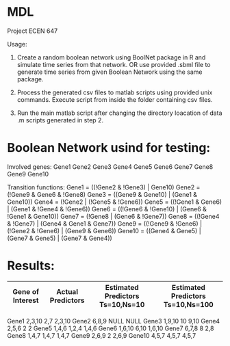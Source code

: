 # MDL
Project ECEN 647

Usage:
1. Create a random boolean network using BoolNet package in R and simulate time series from that network. OR use provided .sbml file to generate time series from given Boolean Network using the same package.

2. Process the generated csv files to matlab scripts using provided unix commands. Execute script from inside the folder containing csv files.

3. Run the main matlab script after changing the directory loacation of data .m scripts generated in step 2.

# Boolean Network usind for testing:

Involved genes:
   Gene1 Gene2 Gene3 Gene4 Gene5 Gene6 Gene7 Gene8 Gene9 Gene10
 
 Transition functions:
   Gene1 = ((!Gene2 & !Gene3) | Gene10)
 Gene2 = (!Gene9 & Gene6 & !Gene8)
 Gene3 = ((Gene9 & Gene10) | (Gene1 & Gene10))
 Gene4 = (!Gene2 | (!Gene5 & !Gene6))
 Gene5 = ((!Gene1 & Gene6) | (Gene1 & !Gene4 & !Gene6))
 Gene6 = ((!Gene6 & !Gene10) | (Gene6 & !Gene1 & Gene10))
 Gene7 = (!Gene8 | (Gene6 & !Gene7))
 Gene8 = ((!Gene4 & !Gene7) | (Gene4 & Gene1 & Gene7))
 Gene9 = ((!Gene9 & !Gene6) | (!Gene2 & !Gene6) | (Gene9 & Gene6))
 Gene10 = ((Gene4 & Gene5) | (Gene7 & Gene5) | (Gene7 & Gene4))

# Results:

|Gene of Interest|Actual Predictors|Estimated Predictors Ts=10,Ns=10|Estimated Predictors Ts=10,Ns=100|
| -------------- |:---------------:| :-----------------------------:| :------------------------------:|
Gene1
2,3,10
2,7
2,3,10
Gene2
6,8,9
NULL
NULL
Gene3
1,9,10
10
9,10
Gene4
2,5,6
2
2
Gene5
1,4,6
1,2,4
1,4,6
Gene6
1,6,10
6,10
1,6,10
Gene7
6,7,8
8
2,8
Gene8
1,4,7
1,4,7
1,4,7
Gene9
2,6,9
2
2,6,9
Gene10
4,5,7
4,5,7
4,5,7
